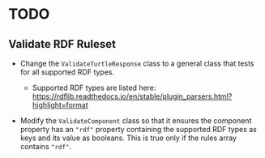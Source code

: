 # TODO

## Validate RDF Ruleset
* Change the `ValidateTurtleResponse` class to a general class that tests for all supported RDF types. 

  * Supported RDF types are listed here: https://rdflib.readthedocs.io/en/stable/plugin_parsers.html?highlight=format

* Modify the `ValidateComponent` class so that it ensures the component property has an `"rdf"` property containing the supported RDF types as keys and its value as booleans. This is true only if the rules array contains `"rdf"`. 